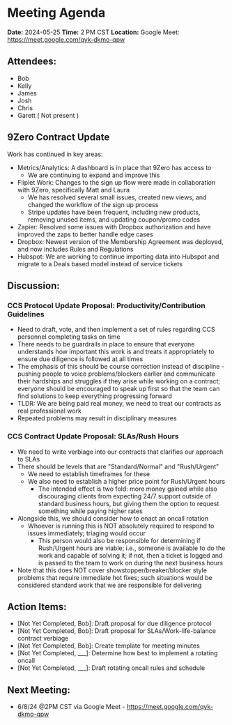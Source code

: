 # Meeting Agenda

**Date:**  2024-05-25
**Time:**   2 PM CST
**Location:**  Google Meet: https://meet.google.com/qyk-dkmo-qpw

## Attendees:   
- Bob
- Kelly
- James
- Josh
- Chris
- Garett ( Not present )

## 9Zero Contract Update
Work has continued in key areas:
- Metrics/Analytics: A dashboard is in place that 9Zero has access to
  - We are continuing to expand and improve this 
- Fliplet Work: Changes to the sign up flow were made in collaboration with 9Zero, specifically Matt and Laura
  - We has resolved several small issues, created new views, and changed the workflow of the sign up process
  - Stripe updates have been frequent, including new products, removing unused items, and updating coupon/promo codes
- Zapier: Resolved some issues with Dropbox authorization and have improved the zaps to better handle edge cases
- Dropbox: Newest version of the Membership Agreement was deployed, and now includes Rules and Regulations
- Hubspot: We are working to continue importing data into Hubspot and migrate to a Deals based model instead of service tickets 

## Discussion:

### CCS Protocol Update Proposal: Productivity/Contribution Guidelines
- Need to draft, vote, and then implement a set of rules regarding CCS personnel completing tasks on time
- There needs to be guardrails in place to ensure that everyone understands how important this work is and treats it appropriately to ensure due diligence is followed at all times
- The emphasis of this should be course correction instead of discipline - pushing people to voice problems/blockers earlier and communicate their hardships and struggles if they arise while working on a contract; everyone should be encouraged to speak up first so that the team can find solutions to keep everything progressing forward
- TLDR: We are being paid real money, we need to treat our contracts as real professional work
- Repeated problems may result in disciplinary measures

### CCS Contract Update Proposal: SLAs/Rush Hours
- We need to write verbiage into our contracts that clarifies our approach to SLAs
- There should be levels that are "Standard/Normal" and "Rush/Urgent"
  - We need to establish timeframes for these
  - We also need to establish a higher price point for Rush/Urgent hours
    - The intended effect is two fold: more money gained while also discouraging clients from expecting 24/7 support outside of standard business hours, but giving them the option to request something while paying higher rates
- Alongside this, we should consider how to enact an oncall rotation
  - Whoever is running this is NOT absolutely required to respond to issues immediately; triaging would occur 
    - This person would also be responsible for determining if Rush/Urgent hours are viable; i.e., someone is available to do the work and capable of solving it; if not, then a ticket is logged and is passed to the team to work on during the next business hours
- Note that this does NOT cover showstopper/breaker/blocker style problems that require immediate hot fixes; such situations would be considered standard work that we are responsible for delivering 

## Action Items:
- [Not Yet Completed, Bob]: Draft proposal for due diligence protocol
- [Not Yet Completed, Bob]: Draft proposal for SLAs/Work-life-balance contract verbiage
- [Not Yet Completed, Bob]: Create template for meeting minutes
- [Not Yet Completed, ___]: Determine how best to implement a rotating oncall
- [Not Yet Completed, ___]: Draft rotating oncall rules and schedule 

## Next Meeting:

- 6/8/24 @2PM CST via Google Meet - https://meet.google.com/qyk-dkmo-qpw
